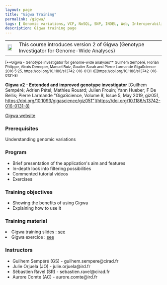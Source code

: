 ```yaml
---
layout: page
title: "Gigwa Training"
permalink: /gigwa/
tags: [ Genomic variations, VCF, NoSQL, SNP, INDEL, Web, Interoperability, REST ]
description: Gigwa training page
---
```

<table class="table-contact">
<tr>
<td><img width="80%" class="img-responsive" src="{{ site.url }}/images/trainings-gigwa.png" alt="" />
</td>
<td>
This course introduces version 2 of Gigwa (Genotype Investigator for Genome-Wide Analyses)
</td>
</tr>
</table>

<small>
[**Gigwa - Genotype investigator for genome-wide analyses**
Guilhem Sempéré, Florian Philippe, Alexis Dereeper, Manuel Ruiz, Gautier Sarah and Pierre Larmande
GigaScience 2016 5:25, https://doi.org/10.1186/s13742-016-0131-8](https://doi.org/10.1186/s13742-016-0131-8)
</small>


**Gigwa v2 - Extended and improved genotype investigator**
[Guilhem Sempéré; Adrien Pétel; Mathieu Rouard; Julien Frouin; Yann Hueber; F De Bellis; Pierre Larmande
"GigaScience, Volume 8, Issue 5, May 2019, giz051, https://doi.org/10.1093/gigascience/giz051"](https://doi.org/10.1186/s13742-016-0131-8)

[Gigwa website](http://southgreen.fr/content/gigwa/)

### Prerequisites
Understanding genomic variations

<div id="colonne1">
<h3>Program</h3>
<ul>
<li>Brief presentation of the application's aim and features</li>
<li>In-depth look into filtering possibilities</li>
<li>Commented tutorial videos</li>
<li>Exercises</li>
</ul>
</div>

<div id="colonne2">
<h3>Training objectives</h3>
<ul>
<li>Showing the benefits of using Gigwa</li>
<li>Explaining how to use it</li>
</ul>
</div>

<div id="colonne3">
<h3>Training material</h3>
<li>Gigwa training slides : <a target="_blank" href="{{ site.url }}/files/Gigwa_training.pdf">see</a></li>
<li>Gigwa exercice : <a target="_blank" href="{{ site.url }}/linux/gigwaPractice">see</a></li>
</div>

<div id="nextInline" class="clearfix">
<h3>Instructors</h3>
<ul>
<li>Guilhem Sempéré (GS) - guilhem.sempere@cirad.fr</li>
<li>Julie Orjuela (JO) - julie.orjuela@ird.fr</li>
<li>Sébastien Ravel (SR) - sebastien.ravel@cirad.fr</li>
<li>Aurore Comte (AC) - aurore.comte@ird.fr</li>
</ul>
</div>



